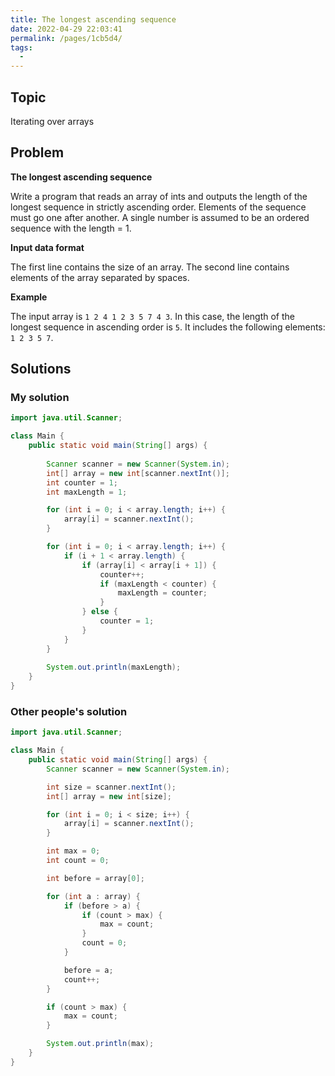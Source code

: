 ```yaml
---
title: The longest ascending sequence
date: 2022-04-29 22:03:41
permalink: /pages/1cb5d4/
tags:
  - 
---
```

## Topic

Iterating over arrays

## Problem

**The longest ascending sequence**

Write a program that reads an array of ints and outputs the length of the longest sequence in strictly ascending order. Elements of the sequence must go one after another. A single number is assumed to be an ordered sequence with the length = 1.

**Input data format**

The first line contains the size of an array.
The second line contains elements of the array separated by spaces.

**Example**

The input array is `1 2 4 1 2 3 5 7 4 3`. In this case, the length of the longest sequence in ascending order is `5`. It includes the following elements: `1 2 3 5 7`.

## Solutions

### My solution

```java
import java.util.Scanner;

class Main {
    public static void main(String[] args) {
        
        Scanner scanner = new Scanner(System.in);
        int[] array = new int[scanner.nextInt()];
        int counter = 1;
        int maxLength = 1;

        for (int i = 0; i < array.length; i++) {
            array[i] = scanner.nextInt();
        }

        for (int i = 0; i < array.length; i++) {
            if (i + 1 < array.length) {
                if (array[i] < array[i + 1]) {
                    counter++;
                    if (maxLength < counter) {
                        maxLength = counter;
                    }
                } else {
                    counter = 1;
                }
            }
        }
        
        System.out.println(maxLength);
    }
}
```

### Other people's solution

```java
import java.util.Scanner; 

class Main {
    public static void main(String[] args) {
        Scanner scanner = new Scanner(System.in);

        int size = scanner.nextInt();
        int[] array = new int[size];

        for (int i = 0; i < size; i++) {
            array[i] = scanner.nextInt();
        }

        int max = 0;
        int count = 0;

        int before = array[0];

        for (int a : array) {
            if (before > a) {
                if (count > max) {
                    max = count;
                }
                count = 0;
            }

            before = a;
            count++;
        }

        if (count > max) {
            max = count;
        }

        System.out.println(max);
    }
}

```